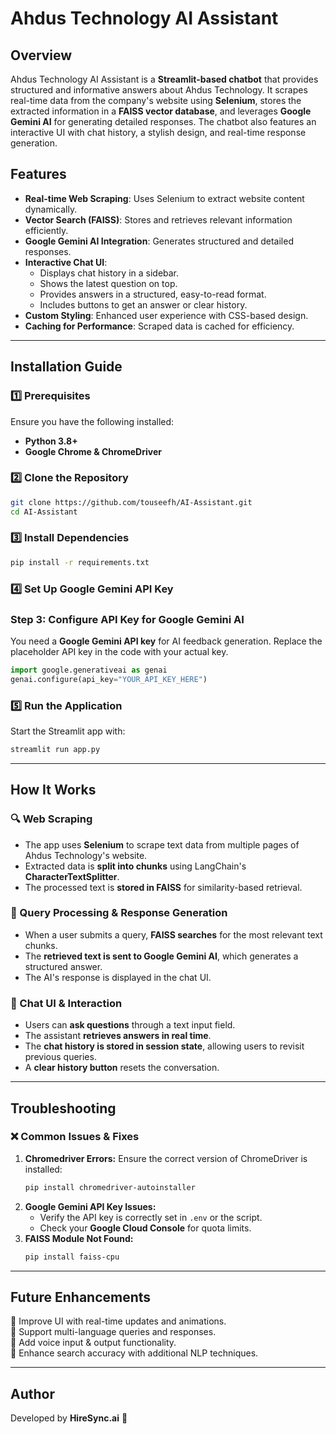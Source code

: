 # Ahdus Technology AI Assistant

## Overview
Ahdus Technology AI Assistant is a **Streamlit-based chatbot** that provides structured and informative answers about Ahdus Technology. It scrapes real-time data from the company's website using **Selenium**, stores the extracted information in a **FAISS vector database**, and leverages **Google Gemini AI** for generating detailed responses. The chatbot also features an interactive UI with chat history, a stylish design, and real-time response generation.

## Features
- **Real-time Web Scraping**: Uses Selenium to extract website content dynamically.
- **Vector Search (FAISS)**: Stores and retrieves relevant information efficiently.
- **Google Gemini AI Integration**: Generates structured and detailed responses.
- **Interactive Chat UI**:
  - Displays chat history in a sidebar.
  - Shows the latest question on top.
  - Provides answers in a structured, easy-to-read format.
  - Includes buttons to get an answer or clear history.
- **Custom Styling**: Enhanced user experience with CSS-based design.
- **Caching for Performance**: Scraped data is cached for efficiency.

---

## Installation Guide
### 1️⃣ Prerequisites
Ensure you have the following installed:
- **Python 3.8+**
- **Google Chrome & ChromeDriver**

### 2️⃣ Clone the Repository
```bash
git clone https://github.com/touseefh/AI-Assistant.git
cd AI-Assistant
```

### 3️⃣ Install Dependencies

```sh
pip install -r requirements.txt
```

### 4️⃣ Set Up Google Gemini API Key
### Step 3: Configure API Key for Google Gemini AI
You need a **Google Gemini API key** for AI feedback generation. Replace the placeholder API key in the code with your actual key.
```python
import google.generativeai as genai
genai.configure(api_key="YOUR_API_KEY_HERE")
```


### 5️⃣ Run the Application
Start the Streamlit app with:
```bash
streamlit run app.py
```

---

## How It Works
### 🔍 Web Scraping
- The app uses **Selenium** to scrape text data from multiple pages of Ahdus Technology's website.
- Extracted data is **split into chunks** using LangChain's **CharacterTextSplitter**.
- The processed text is **stored in FAISS** for similarity-based retrieval.

### 📡 Query Processing & Response Generation
- When a user submits a query, **FAISS searches** for the most relevant text chunks.
- The **retrieved text is sent to Google Gemini AI**, which generates a structured answer.
- The AI's response is displayed in the chat UI.

### 💬 Chat UI & Interaction
- Users can **ask questions** through a text input field.
- The assistant **retrieves answers in real time**.
- The **chat history is stored in session state**, allowing users to revisit previous queries.
- A **clear history button** resets the conversation.


---

## Troubleshooting
### ❌ Common Issues & Fixes
1. **Chromedriver Errors:** Ensure the correct version of ChromeDriver is installed:
   ```bash
   pip install chromedriver-autoinstaller
   ```
2. **Google Gemini API Key Issues:**
   - Verify the API key is correctly set in `.env` or the script.
   - Check your **Google Cloud Console** for quota limits.
3. **FAISS Module Not Found:**
   ```bash
   pip install faiss-cpu
   ```

---

## Future Enhancements
🔹 Improve UI with real-time updates and animations.  
🔹 Support multi-language queries and responses.  
🔹 Add voice input & output functionality.  
🔹 Enhance search accuracy with additional NLP techniques.  

---

## Author
Developed by **HireSync.ai** 🚀

